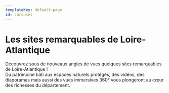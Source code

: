 ```yaml
---
templateKey: default-page
id: carousel
---
```

# Les sites remarquables de Loire-Atlantique

Découvrez sous de nouveaux angles de vues quelques sites remarquables de Loire-Atlantique ! \
Du patrimoine bâti aux espaces naturels protégés, des vidéos, des diaporamas mais aussi des vues immersives 360° vous plongeront au cœur des richesses du département.
